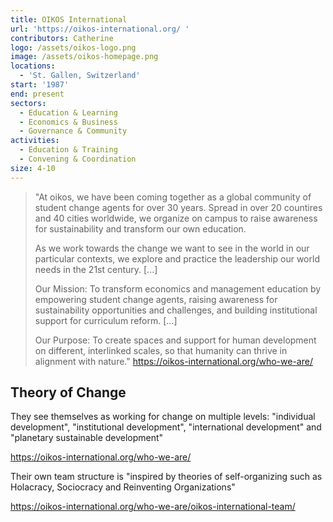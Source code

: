 ```yaml
---
title: OIKOS International
url: 'https://oikos-international.org/ '
contributors: Catherine
logo: /assets/oikos-logo.png
image: /assets/oikos-homepage.png
locations:
  - 'St. Gallen, Switzerland'
start: '1987'
end: present
sectors:
  - Education & Learning
  - Economics & Business
  - Governance & Community
activities:
  - Education & Training
  - Convening & Coordination
size: 4-10
---
```

> "At oikos, we have been coming together as a global community of student change agents for over 30 years. Spread in over 20 countires and 40 cities worldwide, we organize on campus to raise awareness for sustainability and transform our own education.
> 
> As we work towards the change we want to see in the world in our particular contexts, we explore and practice the leadership our world needs in the 21st century. [...]
> 
> Our Mission: To transform economics and management education by empowering student change agents, raising awareness for sustainability opportunities and challenges, and building institutional support for curriculum reform. [...]
> 
> Our Purpose: To create spaces and support for human development on different, interlinked scales, so that humanity can thrive in alignment with nature."
> https://oikos-international.org/who-we-are/ 

## Theory of Change

They see themselves as working for change on multiple levels: "individual development", "institutional development", "international development" and "planetary sustainable development" 

https://oikos-international.org/who-we-are/ 



Their own team structure is "inspired by theories of self-organizing such as Holacracy, Sociocracy and Reinventing Organizations" 

https://oikos-international.org/who-we-are/oikos-international-team/ 
